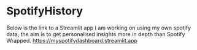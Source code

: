 # SpotifyHistory

Below is the link to a Streamlit app I am working on using my own spotify data, the aim is to get personalised insights more in depth than Spotify Wrapped.
https://myspotifydashboard.streamlit.app
